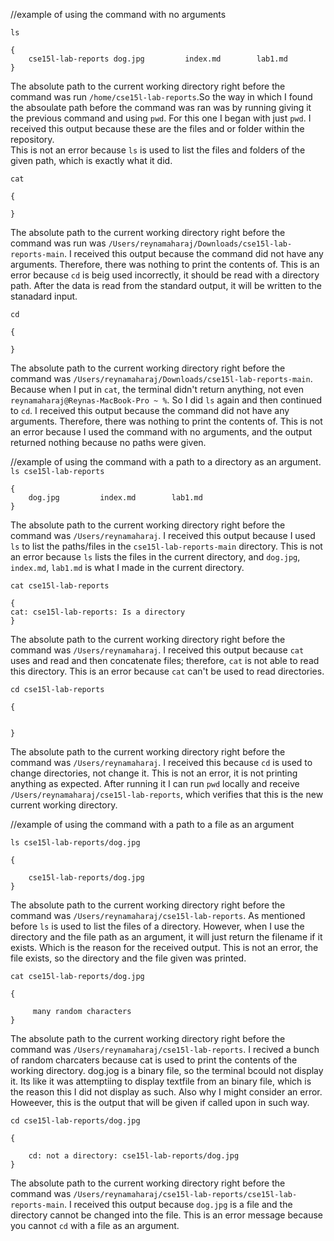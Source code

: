 //example of using the command with no arguments

`ls`
```
{
    cse15l-lab-reports dog.jpg         index.md        lab1.md
}
```
The absolute path to the current working directory right before the command was run `/home/cse15l-lab-reports`.So the way in which I found the absoulate path before the command was ran was by running giving it the previous command and using `pwd`.  For this one I began with just `pwd`. 
I received this output because  these are the files and or folder within the repository.  
This is not an error because `ls` is used to list the files and folders of the given path, which is exactly what it did. 



`cat`
```
{
  
}
```
The absolute path to the current working directory right before the command was run was `/Users/reynamaharaj/Downloads/cse15l-lab-reports-main`.
I received this output because the command did not have any arguments. Therefore, there was nothing to print the contents of. 
This is an error because `cd` is beig used incorrectly, it should be read with a directory path. After the data is read from the standard output, it will be written to the stanadard input. 




`cd`
```
{
  
}
```

The absolute path to the current working directory right before the command was `/Users/reynamaharaj/Downloads/cse15l-lab-reports-main`. Because when I put in `cat`, the terminal didn't return anything, not even `reynamaharaj@Reynas-MacBook-Pro ~ %`. So I did `ls` again and then continued to `cd`.
I received this output because the command did not have any arguments. Therefore, there was nothing to print the contents of. 
This is not an error because I used the command with no arguments, and the output returned nothing because no paths were given. 





//example of using the command with a path to a directory as an argument.
`ls cse15l-lab-reports`
```
{
    dog.jpg         index.md        lab1.md
}
```
The absolute path to the current working directory right before the command was `/Users/reynamaharaj`. 
I received this output because I used `ls` to list the paths/files in the `cse15l-lab-reports-main` directory. 
This is not an error because `ls` lists the files in the current directory, and `dog.jpg`, `index.md`, `lab1.md` is what I made in the current directory. 



`cat cse15l-lab-reports`
```
{
cat: cse15l-lab-reports: Is a directory
}
```

The absolute path to the current working directory right before the command was `/Users/reynamaharaj`. 
I received this output because `cat` uses and read and then concatenate files; therefore, `cat` is not able to read this directory.
This is an error because `cat` can't be used to read directories. 


`cd cse15l-lab-reports`
```
{


}
```
The absolute path to the current working directory right before the command was `/Users/reynamaharaj`. 
I received this because `cd` is used to change directories, not change it. 
This is not an error, it is not printing anything as expected. After running it I can run `pwd` locally and receive `/Users/reynamaharaj/cse15l-lab-reports`, which verifies that this is the new current working directory.




//example of using the command with a path to a file as an argument

`ls cse15l-lab-reports/dog.jpg`
```
{
            
    cse15l-lab-reports/dog.jpg
}
```
The absolute path to the current working directory right before the command was `/Users/reynamaharaj/cse15l-lab-reports`. 
As mentioned before `ls` is used to list the files of a directory. However, when I use the directory and the file path as an argument, it will just return the filename if it exists. Which is the reason for the received output. 
This is not an error, the file exists, so the directory and the file given was printed. 


`cat cse15l-lab-reports/dog.jpg`
```
{
   
     many random characters
}
```
The absolute path to the current working directory right before the command was `/Users/reynamaharaj/cse15l-lab-reports`. 
I recived a bunch of random charcaters because cat is used to print the contents of the working directory. dog.jog is a binary file, so the terminal bcould not display it. Its like it was attemptiing to display textfile from an binary file, which is the reason this I did not display as such. Also why I might consider an error. Howeever, this is the output that will be given if called upon in such way. 



`cd cse15l-lab-reports/dog.jpg`
```
{
    
    cd: not a directory: cse15l-lab-reports/dog.jpg
}
```

The absolute path to the current working directory right before the command was `/Users/reynamaharaj/cse15l-lab-reports/cse15l-lab-reports-main`. 
I received this output because `dog.jpg` is a file and the directory cannot be changed into the file. 
This is an error message because you cannot `cd` with a file as an argument. 
